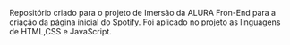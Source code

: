 Repositório criado para o projeto de Imersão da ALURA Fron-End para a criação da página inicial do Spotify.  Foi aplicado no projeto as linguagens de HTML,CSS e JavaScript.
